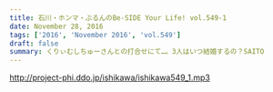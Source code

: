```yaml
---
title: 石川・ホンマ・ぶるんのBe-SIDE Your Life! vol.549-1
date: November 28, 2016
tags: ['2016', 'November 2016', 'vol.549']
draft: false
summary: くりぃむしちゅーさんとの打合せにて…。3人はいつ結婚するの？SAITO
---
```


http://project-phi.ddo.jp/ishikawa/ishikawa549_1.mp3